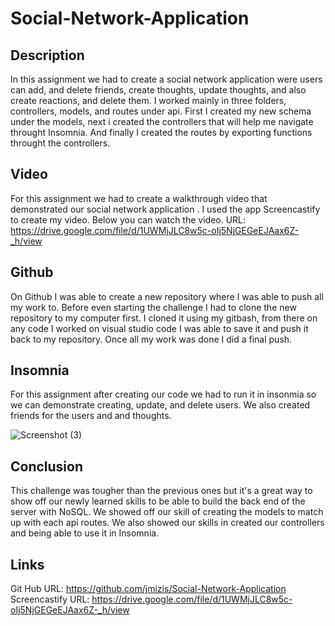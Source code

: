 # Social-Network-Application

## Description

In this assignment we had to create a social network application were users can add, and delete friends, create thoughts, update thoughts, and also create reactions, and delete them. I worked mainly in three folders, controllers, models, and routes under api. First I created my new schema under the models, next i created the controllers that will help me navigate throught Insomnia. And finally I created the routes by exporting functions throught the controllers. 




## Video 

For this assignment we had to create a walkthrough video that demonstrated our social network application . I used the app Screencastify to create my video. Below you can watch the video.
URL: https://drive.google.com/file/d/1UWMjJLC8w5c-oIj5NjGEGeEJAax6Z-_h/view


## Github 

On Github I was able to create a new repository where I was able to push all my work to. Before even starting the challenge I had to clone the new repository to my computer first. I cloned it using my gitbash, from there on any code I worked on visual studio code I was able to save it and push it back to my repository. Once all my work was done I did a final push.


## Insomnia

For this assignment after creating our code we had to run it in insonmia so we can demonstrate creating, update, and delete users. We also created friends for the users and and thoughts. 

![Screenshot (3)](https://user-images.githubusercontent.com/107073756/205739208-75b85159-ec3d-4c67-876d-67ff57af7a82.png)







## Conclusion

This challenge was tougher than the previous ones but it's a great way to show off our newly learned skills to be able to build the back end of the server with NoSQL. We showed off our skill of creating the models to match up with each api routes. We also showed our skills in created our controllers and being able to use it in Insomnia.

## Links 
Git Hub URL: https://github.com/jmizis/Social-Network-Application
Screencastify URL: https://drive.google.com/file/d/1UWMjJLC8w5c-oIj5NjGEGeEJAax6Z-_h/view
